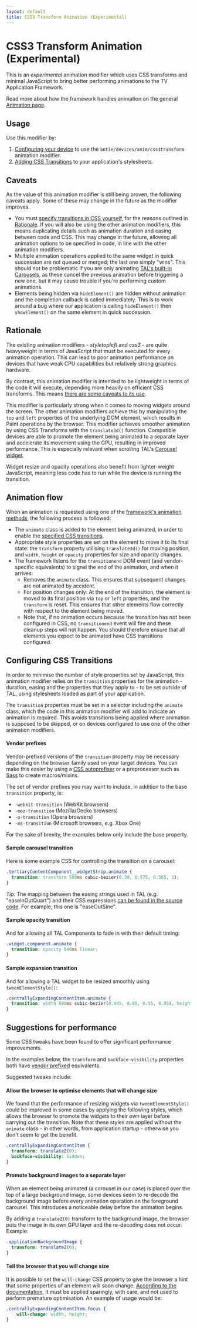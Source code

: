 ```yaml
---
layout: default
title: CSS3 Transform Animation (Experimental)
---
```

# CSS3 Transform Animation (Experimental)

<p class="lead">
This is an <i>experimental</i> animation modifier which uses CSS transforms and minimal JavaScript to bring better performing animations to the TV Application Framework.
</p>

Read more about how the framework handles animation on the general [Animation page](animation.html).

## Usage

Use this modifier by:

1. [Configuring your device](../overview/device-configuration.html) to use the `antie/devices/anim/css3transform` animation modifier.
2. [Adding CSS Transitions](#configuring-css-transitions) to your application's stylesheets.

## Caveats

As the value of this animation modifier is still being proven, the following caveats apply. Some of these may change in the future as the modifier improves.

* You must [specify transitions in CSS yourself](#configuring-css-transitions), for the reasons outlined in [Rationale](#rationale). If you will also be using the other animation modifiers, this means duplicating details such as animation duration and easing between code and CSS. This may change in the future, allowing all animation options to be specified in code, in line with the other animation modifiers.
* Multiple animation operations applied to the same widget in quick succession are not queued or merged; the last one simply "wins". This should not be problematic if you are only animating [TAL's built-in Carousels](carousel.html), as these cancel the previous animation before triggering a new one, but it may cause trouble if you're performing custom animations.
* Elements being hidden via `hideElement()` are hidden without animation and the completion callback is called immediately. This is to work around a bug where our application is calling `hideElement()` then `showElement()` on the same element in quick succession.

## Rationale

The existing animation modifiers - _styletopleft_ and _css3_ - are quite heavyweight in terms of JavaScript that must be executed for every animation operation. This can lead to poor animation performance on devices that have weak CPU capabilities but relatively strong graphics hardware.

By contrast, this animation modifier is intended to be lightweight in terms of the code it will execute, depending more heavily on efficient CSS transforms. This means [there are some caveats to its use](#caveats).

This modifier is particularly strong when it comes to moving widgets around the screen. The other animation modifiers achieve this by manipulating the `top` and `left` properties of the underlying DOM element, which results in Paint operations by the browser. This modifier achieves smoother animation by using CSS Transforms with the `translate3d()` function. Compatible devices are able to promote the element being animated to a separate layer and accelerate its movement using the GPU, resulting in improved performance. This is especially relevant when scrolling TAL's [Carousel widget](carousel.html).

Widget resize and opacity operations also benefit from lighter-weight JavaScript, meaning less code has to run while the device is running the transition.

## Animation flow

When an animation is requested using one of the [framework's animation methods](animation.html), the following process is followed:

* The `animate` class is added to the element being animated, in order to enable the [specified CSS transitions](#configuring-css-transitions).
* Appropriate style properties are set on the element to move it to its final state: the `transform` property utilising `translate3d()` for moving position, and `width`, `height` or `opacity` properties for size and opacity changes.
* The framework listens for the `transitionend` DOM event (and vendor-specific equivalents) to signal the end of the animation, and when it arrives:
  * Removes the `animate` class. This ensures that subsequent changes are not animated by accident.
  * For position changes only: At the end of the transition, the element is moved to its final position via `top` or `left` properties, and the `transform` is reset. This ensures that other elements flow correctly with respect to the element being moved.
  * Note that, if no animation occurs because the transition has not been configured in CSS, no `transitionend` event will fire and these cleanup steps will not happen. You should therefore ensure that all elements you expect to be animated have CSS transitions configured.

## Configuring CSS Transitions

In order to minimise the number of style properties set by JavaScript, this animation modifier relies on the `transition` properties for the animation - duration, easing and the properties that they apply to - to be set outside of TAL, using stylesheets loaded as part of your application.

The `transition` properties must be set in a selector including the `animate` class, which the code in this animation modifier will add to indicate an animation is required. This avoids transitions being applied where animation is supposed to be skipped, or on devices configured to use one of the other animation modifiers.

#### Vendor prefixes

Vendor-prefixed versions of the `transition` property may be necessary depending on the browser family used on your target devices. You can make this easier by using a [CSS autoprefixer](https://css-tricks.com/autoprefixer/) or a preprocessor such as [Sass](http://sass-lang.com/) to create macros/mixins.

The set of vendor prefixes you may want to include, in addition to the base `transition` property, is:

* `-webkit-transition` (WebKit browsers)
* `-moz-transition` (Mozilla/Gecko browsers)
* `-o-transition` (Opera browsers)
* `-ms-transition` (Microsoft browsers, e.g. Xbox One)

For the sake of brevity, the examples below only include the base property.

#### Sample carousel transition

Here is some example CSS for controlling the transition on a carousel:

```css
.tertiaryContentComponent__widgetStrip.animate {
  transition: transform 500ms cubic-bezier(0.39, 0.575, 0.565, 1); 
}
```

*Tip:* The mapping between the easing strings used in TAL (e.g. "easeInOutQuart") and their CSS expressions [can be found in the source code](https://github.com/fmtvp/tal/blob/master/static/script/devices/anim/css3/easinglookup.js). For example, this one is "easeOutSine".

#### Sample opacity transition

And for allowing all TAL Components to fade in with their default timing:

```css
.widget.component.animate {
  transition: opacity 840ms linear;
}
```

#### Sample expansion transition

And for allowing a TAL widget to be resized smoothly using `tweenElementStyle()`:

```css
.centrallyExpandingContentItem.animate {
  transition: width 600ms cubic-bezier(0.445, 0.05, 0.55, 0.95), height 600ms cubic-bezier(0.445, 0.05, 0.55, 0.95);
}
```

## Suggestions for performance

Some CSS tweaks have been found to offer significant performance improvements.

In the examples below, the `transform` and `backface-visibility` properties both have [vendor prefixed](#vendor-prefixes) equivalents.

Suggested tweaks include:

#### Allow the browser to optimise elements that will change size

We found that the performance of resizing widgets via `tweenElementStyle()` could be improved in some cases by applying the following styles, which allows the browser to promote the widgets to their own layer before carrying out the transition. Note that these styles are applied without the `animate` class - in other words, from application startup - otherwise you don't seem to get the benefit.

```css
.centrallyExpandingContentItem {
  transform: translateZ(0);
  backface-visibility: hidden;
}
```

#### Promote background images to a separate layer

When an element being animated (a carousel in our case) is placed over the top of a large background image, some devices seem to re-decode the background image before every animation operation on the foreground carousel. This introduces a noticeable delay before the animation begins.

By adding a `translateZ(0)` transform to the background image, the browser puts the image in its own GPU layer and the re-decoding does not occur. Example:

```css
.applicationBackgroundImage {
  transform: translateZ(0);
}
```

#### Tell the browser that you will change size

It is possible to set the `will-change` CSS property to give the browser a hint that some properties of an element will soon change. [According to the documentation](https://developer.mozilla.org/en/docs/Web/CSS/will-change), it must be applied sparingly, with care, and not used to perform premature optimisation. An example of usage would be:

```css
.centrallyExpandingContentItem.focus {
	will-change: width, height;
}
```